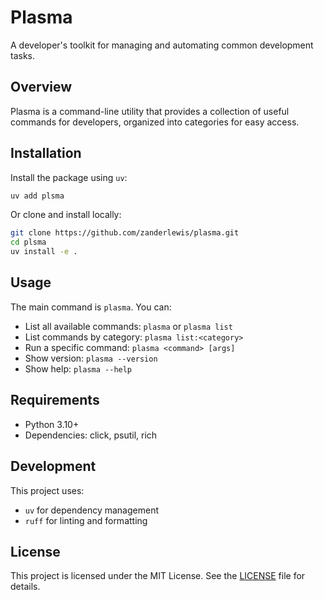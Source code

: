 # Plasma
A developer's toolkit for managing and automating common development tasks.

## Overview
Plasma is a command-line utility that provides a collection of useful commands for developers, organized into categories for easy access.

## Installation
Install the package using `uv`:
```bash
uv add plsma
```

Or clone and install locally:
```bash
git clone https://github.com/zanderlewis/plasma.git
cd plsma
uv install -e .
```

## Usage
The main command is `plasma`. You can:
- List all available commands: `plasma` or `plasma list`
- List commands by category: `plasma list:<category>`
- Run a specific command: `plasma <command> [args]`
- Show version: `plasma --version`
- Show help: `plasma --help`

## Requirements
- Python 3.10+
- Dependencies: click, psutil, rich

## Development
This project uses:
- `uv` for dependency management
- `ruff` for linting and formatting

## License
This project is licensed under the MIT License. See the [LICENSE](LICENSE) file for details.
